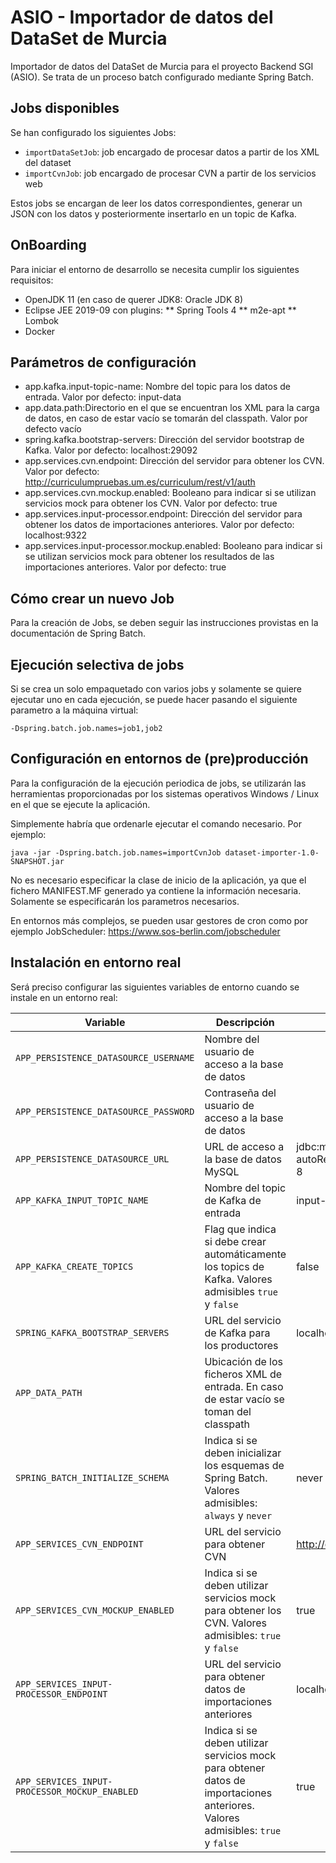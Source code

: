 # ASIO - Importador de datos del DataSet de Murcia

Importador de datos del DataSet de Murcia para el proyecto Backend SGI (ASIO). Se trata de un proceso batch configurado mediante Spring Batch. 

## Jobs disponibles

Se han configurado los siguientes Jobs:

- `importDataSetJob`: job encargado de procesar datos a partir de los XML del dataset
- `importCvnJob`: job encargado de procesar CVN a partir de los servicios web

Estos jobs se encargan de leer los datos correspondientes, generar un JSON con los datos y posteriormente insertarlo en un topic de Kafka.

## OnBoarding

Para iniciar el entorno de desarrollo se necesita cumplir los siguientes requisitos:

* OpenJDK 11 (en caso de querer JDK8: Oracle JDK 8)
* Eclipse JEE 2019-09 con plugins:
** Spring Tools 4
** m2e-apt
** Lombok
* Docker

##  Parámetros de configuración

- app.kafka.input-topic-name: Nombre del topic para los datos de entrada. Valor por defecto: input-data
- app.data.path:Directorio en el que se encuentran los XML para la carga de datos, en caso de estar vacío se tomarán del classpath. Valor por defecto vacío
- spring.kafka.bootstrap-servers: Dirección del servidor bootstrap de Kafka. Valor por defecto: localhost:29092
- app.services.cvn.endpoint: Dirección del servidor para obtener los CVN. Valor por defecto: http://curriculumpruebas.um.es/curriculum/rest/v1/auth
- app.services.cvn.mockup.enabled: Booleano para indicar si se utilizan servicios mock para obtener los CVN. Valor por defecto: true
- app.services.input-processor.endpoint: Dirección del servidor para obtener los datos de importaciones anteriores. Valor por defecto: localhost:9322
- app.services.input-processor.mockup.enabled: Booleano para indicar si se utilizan servicios mock para obtener los resultados de las importaciones anteriores. Valor por defecto: true

## Cómo crear un nuevo Job

Para la creación de Jobs, se deben seguir las instrucciones provistas en la documentación de Spring Batch.

## Ejecución selectiva de jobs

Si se crea un solo empaquetado con varios jobs y solamente se quiere ejecutar uno en cada ejecución, se puede hacer pasando el siguiente parametro a la máquina virtual:

	-Dspring.batch.job.names=job1,job2
	
## Configuración en entornos de (pre)producción

Para la configuración de la ejecución periodica de jobs, se utilizarán las herramientas proporcionadas por los sistemas operativos Windows / Linux en el que se ejecute la aplicación.

Simplemente habría que ordenarle ejecutar el comando necesario. Por ejemplo:

	java -jar -Dspring.batch.job.names=importCvnJob dataset-importer-1.0-SNAPSHOT.jar
	
No es necesario especificar la clase de inicio de la aplicación, ya que el fichero MANIFEST.MF generado ya contiene la información necesaria. Solamente se especificarán los parametros necesarios.

En entornos más complejos, se pueden usar gestores de cron como por ejemplo JobScheduler: https://www.sos-berlin.com/jobscheduler

## Instalación en entorno real

Será preciso configurar las siguientes variables de entorno cuando se instale en un entorno real:

|Variable|Descripción|Valor por defecto|
|---|---|---|
|`APP_PERSISTENCE_DATASOURCE_USERNAME`|Nombre del usuario de acceso a la base de datos| |
|`APP_PERSISTENCE_DATASOURCE_PASSWORD`|Contraseña del usuario de acceso a la base de datos| |
|`APP_PERSISTENCE_DATASOURCE_URL`|URL de acceso a la base de datos MySQL|jdbc:mysql://localhost:3306/asio_jobs?autoReconnect=true&useUnicode=true&characterEncoding=UTF-8|
|`APP_KAFKA_INPUT_TOPIC_NAME`|Nombre del topic de Kafka de entrada|input-data|
|`APP_KAFKA_CREATE_TOPICS`|Flag que indica si debe crear automáticamente los topics de Kafka. Valores admisibles `true` y `false`|false|
| `SPRING_KAFKA_BOOTSTRAP_SERVERS` | URL del servicio de Kafka para los productores | localhost:29092 |
|`APP_DATA_PATH`|Ubicación de los ficheros XML de entrada. En caso de estar vacío se toman del classpath| |
| `SPRING_BATCH_INITIALIZE_SCHEMA` | Indica si se deben inicializar los esquemas de Spring Batch. Valores admisibles: `always` y `never` | never |
|`APP_SERVICES_CVN_ENDPOINT`| URL del servicio para obtener CVN | http://curriculumpruebas.um.es/curriculum/rest/v1/auth |
|`APP_SERVICES_CVN_MOCKUP_ENABLED`| Indica si se deben utilizar servicios mock para obtener los CVN. Valores admisibles: `true` y `false` | true |
|`APP_SERVICES_INPUT-PROCESSOR_ENDPOINT`| URL del servicio para obtener datos de importaciones anteriores | localhost:9322 |
|`APP_SERVICES_INPUT-PROCESSOR_MOCKUP_ENABLED`| Indica si se deben utilizar servicios mock para obtener datos de importaciones anteriores. Valores admisibles: `true` y `false` | true |

